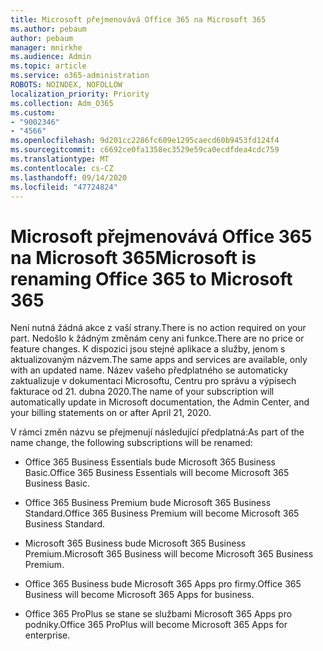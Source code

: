 ```yaml
---
title: Microsoft přejmenovává Office 365 na Microsoft 365
ms.author: pebaum
author: pebaum
manager: mnirkhe
ms.audience: Admin
ms.topic: article
ms.service: o365-administration
ROBOTS: NOINDEX, NOFOLLOW
localization_priority: Priority
ms.collection: Adm_O365
ms.custom:
- "9002346"
- "4566"
ms.openlocfilehash: 9d201cc2286fc609e1295caecd60b9453fd124f4
ms.sourcegitcommit: c6692ce0fa1358ec3529e59ca0ecdfdea4cdc759
ms.translationtype: MT
ms.contentlocale: cs-CZ
ms.lasthandoff: 09/14/2020
ms.locfileid: "47724824"
---
```

# <a name="microsoft-is-renaming-office-365-to-microsoft-365"></a><span data-ttu-id="208a8-102">Microsoft přejmenovává Office 365 na Microsoft 365</span><span class="sxs-lookup"><span data-stu-id="208a8-102">Microsoft is renaming Office 365 to Microsoft 365</span></span>

<span data-ttu-id="208a8-103">Není nutná žádná akce z vaší strany.</span><span class="sxs-lookup"><span data-stu-id="208a8-103">There is no action required on your part.</span></span> <span data-ttu-id="208a8-104">Nedošlo k žádným změnám ceny ani funkce.</span><span class="sxs-lookup"><span data-stu-id="208a8-104">There are no price or feature changes.</span></span> <span data-ttu-id="208a8-105">K dispozici jsou stejné aplikace a služby, jenom s aktualizovaným názvem.</span><span class="sxs-lookup"><span data-stu-id="208a8-105">The same apps and services are available, only with an updated name.</span></span> <span data-ttu-id="208a8-106">Název vašeho předplatného se automaticky zaktualizuje v dokumentaci Microsoftu, Centru pro správu a výpisech fakturace od 21. dubna 2020.</span><span class="sxs-lookup"><span data-stu-id="208a8-106">The name of your subscription will automatically update in Microsoft documentation, the Admin Center, and your billing statements on or after April 21, 2020.</span></span>

<span data-ttu-id="208a8-107">V rámci změn názvu se přejmenují následující předplatná:</span><span class="sxs-lookup"><span data-stu-id="208a8-107">As part of the name change, the following subscriptions will be renamed:</span></span>

- <span data-ttu-id="208a8-108">Office 365 Business Essentials bude Microsoft 365 Business Basic.</span><span class="sxs-lookup"><span data-stu-id="208a8-108">Office 365 Business Essentials will become Microsoft 365 Business Basic.</span></span>

- <span data-ttu-id="208a8-109">Office 365 Business Premium bude Microsoft 365 Business Standard.</span><span class="sxs-lookup"><span data-stu-id="208a8-109">Office 365 Business Premium will become Microsoft 365 Business Standard.</span></span>

- <span data-ttu-id="208a8-110">Microsoft 365 Business bude Microsoft 365 Business Premium.</span><span class="sxs-lookup"><span data-stu-id="208a8-110">Microsoft 365 Business will become Microsoft 365 Business Premium.</span></span>

- <span data-ttu-id="208a8-111">Office 365 Business bude Microsoft 365 Apps pro firmy.</span><span class="sxs-lookup"><span data-stu-id="208a8-111">Office 365 Business will become Microsoft 365 Apps for business.</span></span>

- <span data-ttu-id="208a8-112">Office 365 ProPlus se stane se službami Microsoft 365 Apps pro podniky.</span><span class="sxs-lookup"><span data-stu-id="208a8-112">Office 365 ProPlus will become Microsoft 365 Apps for enterprise.</span></span>
